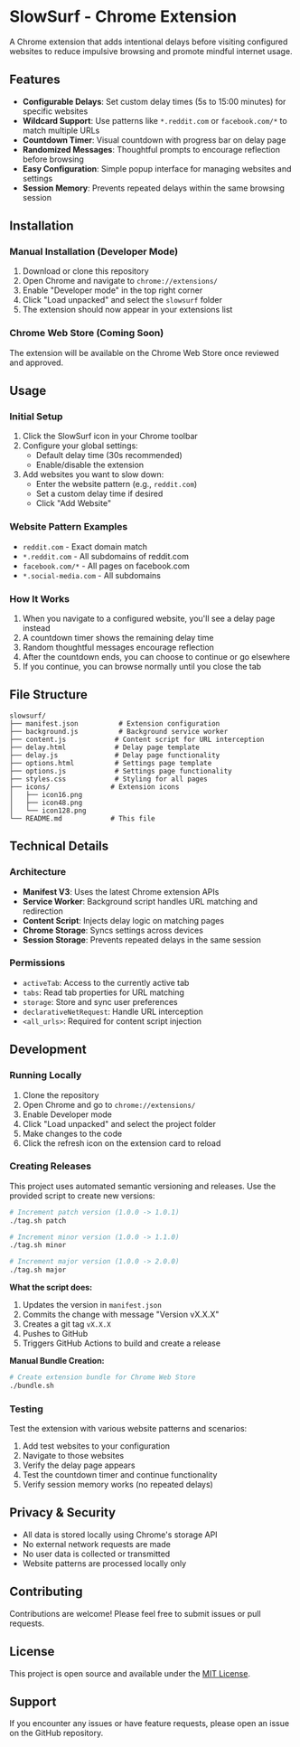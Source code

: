 # SlowSurf - Chrome Extension

A Chrome extension that adds intentional delays before visiting configured websites to reduce impulsive browsing and promote mindful internet usage.

## Features

- **Configurable Delays**: Set custom delay times (5s to 15:00 minutes) for specific websites
- **Wildcard Support**: Use patterns like `*.reddit.com` or `facebook.com/*` to match multiple URLs
- **Countdown Timer**: Visual countdown with progress bar on delay page
- **Randomized Messages**: Thoughtful prompts to encourage reflection before browsing
- **Easy Configuration**: Simple popup interface for managing websites and settings
- **Session Memory**: Prevents repeated delays within the same browsing session

## Installation

### Manual Installation (Developer Mode)

1. Download or clone this repository
2. Open Chrome and navigate to `chrome://extensions/`
3. Enable "Developer mode" in the top right corner
4. Click "Load unpacked" and select the `slowsurf` folder
5. The extension should now appear in your extensions list

### Chrome Web Store (Coming Soon)

The extension will be available on the Chrome Web Store once reviewed and approved.

## Usage

### Initial Setup

1. Click the SlowSurf icon in your Chrome toolbar
2. Configure your global settings:
   - Default delay time (30s recommended)
   - Enable/disable the extension
3. Add websites you want to slow down:
   - Enter the website pattern (e.g., `reddit.com`)
   - Set a custom delay time if desired
   - Click "Add Website"

### Website Pattern Examples

- `reddit.com` - Exact domain match
- `*.reddit.com` - All subdomains of reddit.com
- `facebook.com/*` - All pages on facebook.com
- `*.social-media.com` - All subdomains

### How It Works

1. When you navigate to a configured website, you'll see a delay page instead
2. A countdown timer shows the remaining delay time
3. Random thoughtful messages encourage reflection
4. After the countdown ends, you can choose to continue or go elsewhere
5. If you continue, you can browse normally until you close the tab

## File Structure

```
slowsurf/
├── manifest.json          # Extension configuration
├── background.js          # Background service worker
├── content.js            # Content script for URL interception
├── delay.html            # Delay page template
├── delay.js              # Delay page functionality
├── options.html          # Settings page template
├── options.js            # Settings page functionality
├── styles.css            # Styling for all pages
├── icons/               # Extension icons
│   ├── icon16.png
│   ├── icon48.png
│   └── icon128.png
└── README.md            # This file
```

## Technical Details

### Architecture

- **Manifest V3**: Uses the latest Chrome extension APIs
- **Service Worker**: Background script handles URL matching and redirection
- **Content Script**: Injects delay logic on matching pages
- **Chrome Storage**: Syncs settings across devices
- **Session Storage**: Prevents repeated delays in the same session

### Permissions

- `activeTab`: Access to the currently active tab
- `tabs`: Read tab properties for URL matching
- `storage`: Store and sync user preferences
- `declarativeNetRequest`: Handle URL interception
- `<all_urls>`: Required for content script injection

## Development

### Running Locally

1. Clone the repository
2. Open Chrome and go to `chrome://extensions/`
3. Enable Developer mode
4. Click "Load unpacked" and select the project folder
5. Make changes to the code
6. Click the refresh icon on the extension card to reload

### Creating Releases

This project uses automated semantic versioning and releases. Use the provided script to create new versions:

```bash
# Increment patch version (1.0.0 -> 1.0.1)
./tag.sh patch

# Increment minor version (1.0.0 -> 1.1.0)
./tag.sh minor

# Increment major version (1.0.0 -> 2.0.0)
./tag.sh major
```

**What the script does:**
1. Updates the version in `manifest.json`
2. Commits the change with message "Version vX.X.X"
3. Creates a git tag `vX.X.X`
4. Pushes to GitHub
5. Triggers GitHub Actions to build and create a release

**Manual Bundle Creation:**
```bash
# Create extension bundle for Chrome Web Store
./bundle.sh
```

### Testing

Test the extension with various website patterns and scenarios:

1. Add test websites to your configuration
2. Navigate to those websites
3. Verify the delay page appears
4. Test the countdown timer and continue functionality
5. Verify session memory works (no repeated delays)

## Privacy & Security

- All data is stored locally using Chrome's storage API
- No external network requests are made
- No user data is collected or transmitted
- Website patterns are processed locally only

## Contributing

Contributions are welcome! Please feel free to submit issues or pull requests.

## License

This project is open source and available under the [MIT License](LICENSE).

## Support

If you encounter any issues or have feature requests, please open an issue on the GitHub repository.